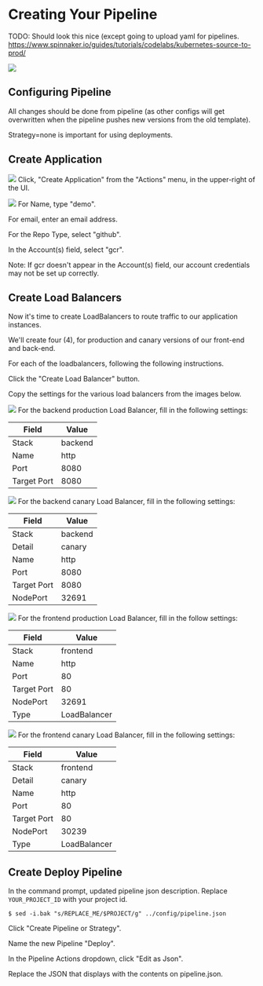 # Creating Your Pipeline

TODO:  Should look this nice (except going to upload yaml for pipelines.
https://www.spinnaker.io/guides/tutorials/codelabs/kubernetes-source-to-prod/


![](../docs/img/pipeline-overview.png)

## Configuring Pipeline
All changes should be done from pipeline (as other configs will get overwritten when the pipeline pushes new versions from the old template).

Strategy=none is important for using deployments.  

## Create Application

![](../docs/img/ui-create-application.png)
Click, "Create Application" from the "Actions" menu, in the upper-right of the UI.


![](../docs/img/ui-configure-application.png)
For Name, type "demo".

For email, enter an email address.

For the Repo Type, select "github".

In the Account(s) field, select "gcr".

Note: If gcr doesn't appear in the Account(s) field, our account credentials may not be set up correctly.  
 

## Create Load Balancers

Now it's time to create LoadBalancers to route traffic to our application instances.

We'll create four (4), for production and canary versions of our front-end and back-end.

For each of the loadbalancers, following the following instructions.

Click the "Create Load Balancer" button.

Copy the settings for the various load balancers from the images below.

![](../docs/img/lb-be.png)
For the backend production Load Balancer, fill in the following settings:

| Field | Value |
| --- | --- |
| Stack | backend |
| Name | http |
| Port | 8080 |
| Target Port | 8080 |

![](../docs/img/lb-be-c.png)
For the backend canary Load Balancer, fill in the following settings:

| Field | Value |
| --- | --- |
| Stack | backend |
| Detail | canary |
| Name | http |
| Port | 8080 |
| Target Port | 8080 |
| NodePort | 32691 |


![](../docs/img/lb-fe.png)
For the frontend production Load Balancer, fill in the follow settings:

| Field | Value |
| --- | --- |
| Stack | frontend |
| Name | http |
| Port | 80 |
| Target Port | 80 |
| NodePort | 32691 |
| Type | LoadBalancer |

![](../docs/img/lb-fe-c.png)
For the frontend canary Load Balancer, fill in the following settings:

| Field | Value |
| --- | --- |
| Stack | frontend |
| Detail | canary |
| Name | http |
| Port | 80 |
| Target Port | 80 |
| NodePort | 30239 |
| Type | LoadBalancer | 

## Create Deploy Pipeline

In the command prompt, updated pipeline json description.  Replace ```YOUR_PROJECT_ID``` with your project id.

```shell
$ sed -i.bak "s/REPLACE_ME/$PROJECT/g" ../config/pipeline.json
```

Click "Create Pipeline or Strategy".

Name the new Pipeline "Deploy".

In the Pipeline Actions dropdown, click "Edit as Json".

Replace the JSON that displays with the contents on pipeline.json.


